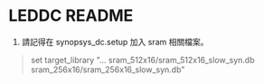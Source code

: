# LEDDC README

1. 請記得在 synopsys_dc.setup 加入 sram 相關檔案。

> set target_library "... sram_512x16/sram_512x16_slow_syn.db sram_256x16/sram_256x16_slow_syn.db"

